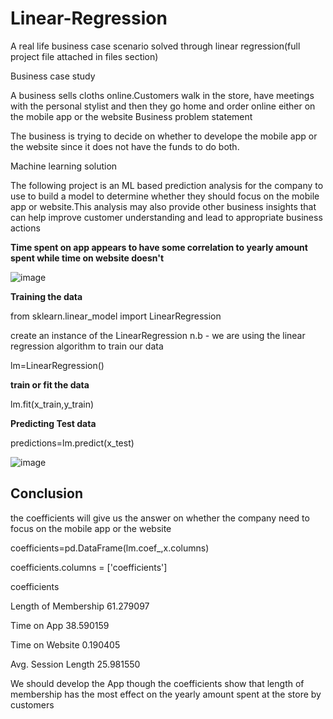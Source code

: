 # Linear-Regression
A real life business case scenario solved through linear regression(full project file attached in files section)

Business case study

A business sells cloths online.Customers walk in the store, have meetings with the personal stylist and then they go home and order online either on the mobile app or the website
Business problem statement

The business is trying to decide on whether to develope the mobile app or the website since it does not have the funds to do both.

Machine learning solution

The following project is an ML based prediction analysis for the company to use to build a model to determine whether they should focus on the mobile app or website.This analysis may also provide other business insights that can help improve customer understanding and lead to appropriate business actions

**Time spent on app appears to have some correlation to yearly amount spent while time on website doesn't**

![image](https://github.com/moreen19/Linear-Regression/assets/97608840/66250dc3-b424-4925-adba-453d6aaa5aa0)

**Training the data**

from sklearn.linear_model import LinearRegression

create an instance of the LinearRegression n.b - we are using the linear regression algorithm to train our data

lm=LinearRegression()

**train or fit the data**

lm.fit(x_train,y_train)

**Predicting Test data**

predictions=lm.predict(x_test)

![image](https://github.com/moreen19/Linear-Regression/assets/97608840/881e841c-c698-466d-8b67-5ddf42f1e986)

## Conclusion

the coefficients will give us the answer on whether the company need to focus on the mobile app or the website

coefficients=pd.DataFrame(lm.coef_,x.columns)

coefficients.columns = ['coefficients']

coefficients

Length of Membership	61.279097

Time on App	38.590159

Time on Website	0.190405

Avg. Session Length	25.981550

We should develop the App though the coefficients show that length of membership has the most effect on the yearly amount spent at the store by customers

